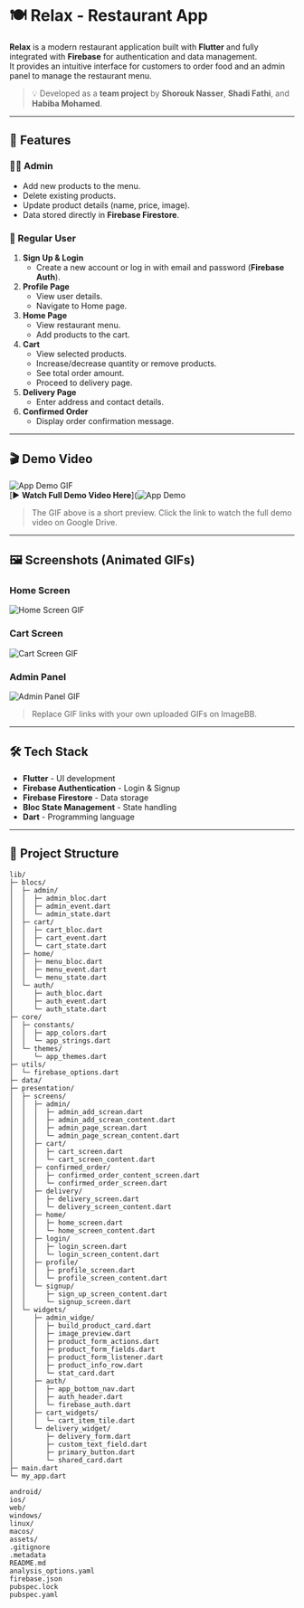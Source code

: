 # 🍽️ Relax - Restaurant App

**Relax** is a modern restaurant application built with **Flutter** and fully integrated with **Firebase** for authentication and data management.  
It provides an intuitive interface for customers to order food and an admin panel to manage the restaurant menu.

> 💡 Developed as a **team project** by **Shorouk Nasser**, **Shadi Fathi**, and **Habiba Mohamed**.

---

## 🚀 Features

### 👨‍💼 Admin
- Add new products to the menu.
- Delete existing products.
- Update product details (name, price, image).
- Data stored directly in **Firebase Firestore**.

### 👤 Regular User
1. **Sign Up & Login**
   - Create a new account or log in with email and password (**Firebase Auth**).
2. **Profile Page**
   - View user details.
   - Navigate to Home page.
3. **Home Page**
   - View restaurant menu.
   - Add products to the cart.
4. **Cart**
   - View selected products.
   - Increase/decrease quantity or remove products.
   - See total order amount.
   - Proceed to delivery page.
5. **Delivery Page**
   - Enter address and contact details.
6. **Confirmed Order**
   - Display order confirmation message.

---

## 🎬 Demo Video

![App Demo GIF](https://i.ibb.co/YOUR-GIF-LINK.gif)  
[▶️ **Watch Full Demo Video Here**](![App Demo](https://i.postimg.cc/final.gif)

> The GIF above is a short preview. Click the link to watch the full demo video on Google Drive.

---

## 🖼️ Screenshots (Animated GIFs)

### Home Screen
![Home Screen GIF](https://i.ibb.co/HOME_SCREEN.gif)

### Cart Screen
![Cart Screen GIF](https://i.ibb.co/CART_SCREEN.gif)

### Admin Panel
![Admin Panel GIF](https://i.ibb.co/ADMIN_PANEL.gif)

> Replace GIF links with your own uploaded GIFs on ImageBB.

---

## 🛠️ Tech Stack
- **Flutter** - UI development  
- **Firebase Authentication** - Login & Signup  
- **Firebase Firestore** - Data storage  
- **Bloc State Management** - State handling  
- **Dart** - Programming language  

---

## 📂 Project Structure

```text
lib/
├─ blocs/
│  ├─ admin/
│  │  ├─ admin_bloc.dart
│  │  ├─ admin_event.dart
│  │  └─ admin_state.dart
│  ├─ cart/
│  │  ├─ cart_bloc.dart
│  │  ├─ cart_event.dart
│  │  └─ cart_state.dart
│  ├─ home/
│  │  ├─ menu_bloc.dart
│  │  ├─ menu_event.dart
│  │  └─ menu_state.dart
│  └─ auth/
│     ├─ auth_bloc.dart
│     ├─ auth_event.dart
│     └─ auth_state.dart
├─ core/
│  ├─ constants/
│  │  ├─ app_colors.dart
│  │  └─ app_strings.dart
│  └─ themes/
│     └─ app_themes.dart
├─ utils/
│  └─ firebase_options.dart
├─ data/
├─ presentation/
│  ├─ screens/
│  │  ├─ admin/
│  │  │  ├─ admin_add_screan.dart
│  │  │  ├─ admin_add_screan_content.dart
│  │  │  ├─ admin_page_screan.dart
│  │  │  └─ admin_page_screan_content.dart
│  │  ├─ cart/
│  │  │  ├─ cart_screen.dart
│  │  │  └─ cart_screen_content.dart
│  │  ├─ confirmed_order/
│  │  │  ├─ confirmed_order_content_screen.dart
│  │  │  └─ confirmed_order_screen.dart
│  │  ├─ delivery/
│  │  │  ├─ delivery_screen.dart
│  │  │  └─ delivery_screen_content.dart
│  │  ├─ home/
│  │  │  ├─ home_screen.dart
│  │  │  └─ home_screen_content.dart
│  │  ├─ login/
│  │  │  ├─ login_screen.dart
│  │  │  └─ login_screen_content.dart
│  │  ├─ profile/
│  │  │  ├─ profile_screen.dart
│  │  │  └─ profile_screen_content.dart
│  │  └─ signup/
│  │     ├─ sign_up_screen_content.dart
│  │     └─ signup_screen.dart
│  └─ widgets/
│     ├─ admin_widge/
│     │  ├─ build_product_card.dart
│     │  ├─ image_preview.dart
│     │  ├─ product_form_actions.dart
│     │  ├─ product_form_fields.dart
│     │  ├─ product_form_listener.dart
│     │  ├─ product_info_row.dart
│     │  └─ stat_card.dart
│     ├─ auth/
│     │  ├─ app_bottom_nav.dart
│     │  ├─ auth_header.dart
│     │  └─ firebase_auth.dart
│     ├─ cart_widgets/
│     │  └─ cart_item_tile.dart
│     └─ delivery_widget/
│        ├─ delivery_form.dart
│        ├─ custom_text_field.dart
│        ├─ primary_button.dart
│        └─ shared_card.dart
├─ main.dart
└─ my_app.dart

android/
ios/
web/
windows/
linux/
macos/
assets/
.gitignore
.metadata
README.md
analysis_options.yaml
firebase.json
pubspec.lock
pubspec.yaml
